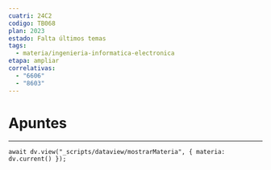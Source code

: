 ```yaml
---
cuatri: 24C2
codigo: TB068
plan: 2023
estado: Falta últimos temas
tags:
  - materia/ingenieria-informatica-electronica
etapa: ampliar
correlativas:
  - "6606"
  - "8603"
---
```

# Apuntes 
---
```dataviewjs
await dv.view("_scripts/dataview/mostrarMateria", { materia: dv.current() });
```